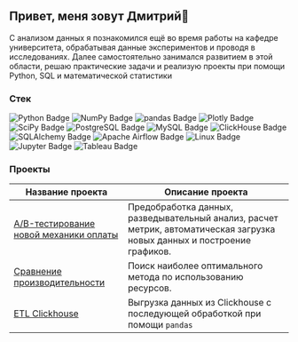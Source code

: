 ## Привет, меня зовут Дмитрий👋

С анализом данных я познакомился ещё во время работы на кафедре университета, обрабатывая данные экспериментов и проводя в исследованиях. Далее самостоятельно занимался развитием в этой области, решаю практические задачи и реализую проекты при помощи Python, SQL и математической статистики

### Стек 
<div align="left">
  
![Python Badge](https://img.shields.io/badge/Python-3776AB?logo=python&logoColor=fff&style=flat)
![NumPy Badge](https://img.shields.io/badge/NumPy-013243?logo=numpy&logoColor=fff&style=flat)
![pandas Badge](https://img.shields.io/badge/pandas-150458?logo=pandas&logoColor=fff&style=flat)
![Plotly Badge](https://img.shields.io/badge/Plotly-3F4F75?logo=plotly&logoColor=fff&style=flat)
![SciPy Badge](https://img.shields.io/badge/SciPy-8CAAE6?logo=scipy&logoColor=fff&style=flat)
![PostgreSQL Badge](https://img.shields.io/badge/PostgreSQL-4169E1?logo=postgresql&logoColor=fff&style=flat)
![MySQL Badge](https://img.shields.io/badge/MySQL-4479A1?logo=mysql&logoColor=fff&style=flat)
![ClickHouse Badge](https://img.shields.io/badge/ClickHouse-FFCC01?logo=clickhouse&logoColor=000&style=flat)
![SQLAlchemy Badge](https://img.shields.io/badge/SQLAlchemy-D71F00?logo=sqlalchemy&logoColor=fff&style=flat)
![Apache Airflow Badge](https://img.shields.io/badge/Apache%20Airflow-017CEE?logo=apacheairflow&logoColor=fff&style=flat)
![Linux Badge](https://img.shields.io/badge/Linux-FCC624?logo=linux&logoColor=000&style=flat)
![Jupyter Badge](https://img.shields.io/badge/Jupyter-F37626?logo=jupyter&logoColor=fff&style=flat)
![Tableau Badge](https://img.shields.io/badge/Tableau-E97627?logo=tableau&logoColor=fff&style=flat)

</div>

### Проекты
|Название проекта| Описание проекта|
|----------------|-----------------|
|[А/B-тестирование новой механики оплаты](https://github.com/DGrbnv/A-B-testing-statistics)|Предобработка данных, разведывательный анализ, расчет метрик, автоматическая загрузка новых данных и построение графиков.|
|[Сравнение производительности](https://github.com/DGrbnv/speed_comparsion)|Поиск наиболее оптимального метода по использованию ресурсов.
|[ETL Clickhouse](https://github.com/DGrbnv/etl_clickhouse)|Выгрузка данных из Clickhouse c последующей обработкой при помощи `pandas`

<!--
**DGrbnv/dgrbnv** is a ✨ _special_ ✨ repository because its `README.md` (this file) appears on your GitHub profile.

Here are some ideas to get you started:

- 🔭 I’m currently working on ...
- 🌱 I’m currently learning ...
- 👯 I’m looking to collaborate on ...
- 🤔 I’m looking for help with ...
- 💬 Ask me about ...
- 📫 How to reach me: ...
- 😄 Pronouns: ...
- ⚡ Fun fact: ...
-->
